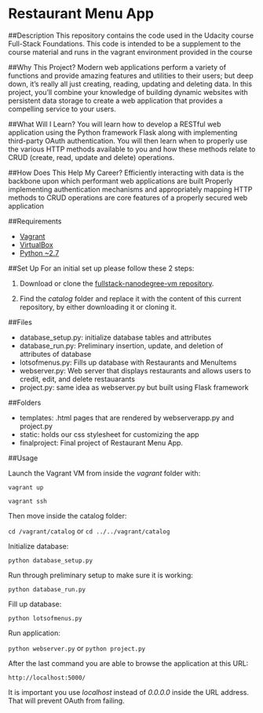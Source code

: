 # Restaurant Menu App

##Description
This repository contains the code used in the Udacity course Full-Stack Foundations. This code is intended to be a supplement to the course material and runs in the vagrant environment provided in the course

##Why This Project?
Modern web applications perform a variety of functions and provide amazing features and utilities to their users; but deep down, it’s really all just creating, reading, updating and deleting data. In this project, you’ll combine your knowledge of building dynamic websites with persistent data storage to create a web application that provides a compelling service to your users.

##What Will I Learn?
You will learn how to develop a RESTful web application using the Python framework Flask along with implementing third-party OAuth authentication. You will then learn when to properly use the various HTTP methods available to you and how these methods relate to CRUD (create, read, update and delete) operations.

##How Does This Help My Career?
Efficiently interacting with data is the backbone upon which performant web applications are built
Properly implementing authentication mechanisms and appropriately mapping HTTP methods to CRUD operations are core features of a properly secured web application

##Requirements
- [Vagrant](https://www.vagrantup.com/)
- [VirtualBox](https://www.virtualbox.org/)
- [Python ~2.7](https://www.python.org/)


##Set Up
For an initial set up please follow these 2 steps:

1. Download or clone the [fullstack-nanodegree-vm repository](https://github.com/udacity/fullstack-nanodegree-vm).

2. Find the *catalog* folder and replace it with the content of this current repository, by either downloading it or cloning it.

##Files
- database_setup.py: initialize database tables and attributes
- database_run.py: Preliminary insertion, update, and deletion of attributes of database
- lotsofmenus.py: Fills up database with Restaurants and MenuItems
- webserver.py: Web server that displays restaurants and allows users to credit, edit, and delete restauarants
- project.py: same idea as webserver.py but built using Flask framework

##Folders
- templates: .html pages that are rendered by webserverapp.py and project.py
- static: holds our css stylesheet for customizing the app
- finalproject: Final project of Restaurant Menu App. 

##Usage

Launch the Vagrant VM from inside the *vagrant* folder with:

`vagrant up`

`vagrant ssh`

Then move inside the catalog folder:

`cd /vagrant/catalog` or `cd ../../vagrant/catalog`

Initialize database:

`python database_setup.py`

Run through preliminary setup to make sure it is working:

`python database_run.py`

Fill up database: 

`python lotsofmenus.py`

Run application:

`python webserver.py` or `python project.py`

After the last command you are able to browse the application at this URL:

`http://localhost:5000/`

It is important you use *localhost* instead of *0.0.0.0* inside the URL address. That will prevent OAuth from failing.
